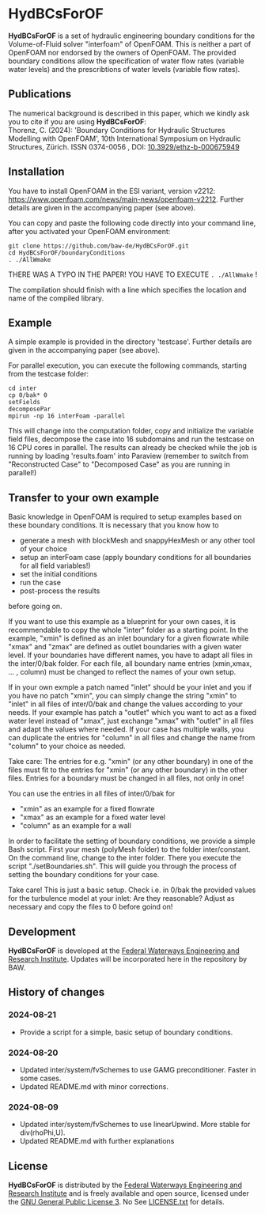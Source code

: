 # HydBCsForOF

**HydBCsForOF** is a set of hydraulic engineering boundary conditions for the Volume-of-Fluid solver "interfoam" of OpenFOAM. This is neither a part of OpenFOAM nor endorsed by the owners of OpenFOAM. The provided boundary conditions allow the specification of water flow rates (variable water levels) and the prescribtions of water levels (variable flow rates).

## Publications

The numerical background is described in this paper, which we kindly ask you to cite if you are using **HydBCsForOF**:  
Thorenz, C. (2024): 'Boundary Conditions for Hydraulic Structures Modelling with OpenFOAM',
10th International Symposium on Hydraulic Structures, Zürich. ISSN 0374-0056 , DOI: [10.3929/ethz-b-000675949           ](https://doi.org/10.3929/ethz-b-000675949           )

## Installation

You have to install OpenFOAM in the ESI variant, version v2212: https://www.openfoam.com/news/main-news/openfoam-v2212. Further details are given in the accompanying paper (see above).

You can copy and paste the following code directly into your command line, after you activated your OpenFOAM environment:


```
git clone https://github.com/baw-de/HydBCsForOF.git
cd HydBCsForOF/boundaryConditions
. ./AllWmake

```

THERE WAS A TYPO IN THE PAPER! YOU HAVE TO EXECUTE `. ./AllWmake` !

The compilation should finish with a line which specifies the location and name of the compiled library.

## Example

A simple example is provided in the directory 'testcase'. Further details are given in the accompanying paper (see above).

For parallel execution, you can execute the following commands, starting from the testcase folder:

```
cd inter 
cp 0/bak* 0 
setFields 
decomposePar 
mpirun -np 16 interFoam -parallel
```

This will change into the computation folder, copy and initialize the variable field files, decompose the case into 16 subdomains and run the testcase on 16 CPU cores in parallel. The results can already be checked while the job is running by loading 'results.foam' into Paraview (remember to switch from "Reconstructed Case" to "Decomposed Case" as you are running in parallel!) 

## Transfer to your own example

Basic knowledge in OpenFOAM is required to setup examples based on these boundary conditions. It is necessary that you know  how to

- generate a mesh with blockMesh and snappyHexMesh or any other tool of your choice
- setup an interFoam case (apply boundary conditions for all boundaries for all field variables!)
- set the initial conditions
- run the case
- post-process the results

before going on.

If you want to use this example as a blueprint for your own cases, it is recommendable to copy the whole "inter" folder as a starting point. In the example, "xmin" is defined as an inlet boundary for a given flowrate while "xmax" and "zmax" are defined as outlet boundaries with a given water level. If your boundaries have different names, you have to adapt all files in the inter/0/bak folder. For each file, all boundary name entries (xmin,xmax, ... , column) must be changed to reflect the names of your own setup. 

If in your own exmple a patch named "inlet" should be your inlet and you if you have no patch "xmin", you can simply change the string "xmin" to "inlet" in all files of inter/0/bak and change the values according to your needs. If your example has patch a "outlet" which you want to act as a fixed water level instead of "xmax", just exchange "xmax" with "outlet" in all files and adapt the values where needed. If your case has multiple walls, you can duplicate the entries for "column" in all files and change the name from "column" to your choice as needed.
  
Take care: The entries for e.g. "xmin" (or any other boundary) in one of the files must fit to the entries for "xmin" (or any other boundary) in the other files. Entries for a boundary must be changed in all files, not only in one!

You can use the entries in all files of inter/0/bak for 

- "xmin" as an example for a fixed flowrate
- "xmax" as an example for a fixed water level
- "column" as an example for a wall

In order to facilitate the setting of boundary conditions, we provide a simple Bash script. First your mesh (polyMesh folder) to the folder inter/constant. On the command line, change to the inter folder. There you execute the script "./setBoundaries.sh". This will guide you through the process of setting the boundary conditions for your case.

Take care! This is just a basic setup. Check i.e. in 0/bak the provided values for the turbulence model at your inlet: Are they reasonable? Adjust as necessary and copy the files to 0 before goind on!

## Development

**HydBCsForOF** is developed at the [Federal Waterways Engineering and Research Institute](https://www.baw.de/). Updates will be incorporated here in the repository by BAW. 

## History of changes

### 2024-08-21
- Provide a script for a simple, basic setup of boundary conditions.

### 2024-08-20
- Updated inter/system/fvSchemes to use GAMG preconditioner. Faster in some cases. 
- Updated README.md with minor corrections.

### 2024-08-09
- Updated inter/system/fvSchemes to use linearUpwind. More stable for div(rhoPhi,U).
- Updated README.md with further explanations


## License 

**HydBCsForOF** is distributed by the [Federal Waterways Engineering and Research Institute](https://www.baw.de/) 
and is freely available and open source, licensed under the 
[GNU General Public License 3](https://www.gnu.org/licenses/gpl.html). No 
See [LICENSE.txt](LICENSE.txt) for details.



